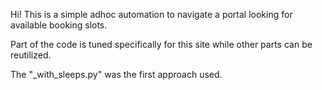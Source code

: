 Hi!   This is a simple adhoc automation to navigate a portal looking for available booking slots. 

Part of the code is tuned specifically for this site while other parts can be reutilized.

The "_with_sleeps.py" was the first approach used.
